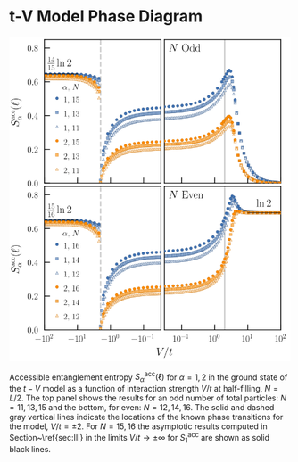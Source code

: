 # t-V Model Phase Diagram

<img src="https://github.com/DelMaestroGroup/AccessibleEntanglementFermions/blob/master/Figure02/operationalEntanglementEntropies_SOP5.svg">

Accessible entanglement entropy $S_{\alpha}^{\mathrm{acc}}(\ell)$ for $\alpha = 1, 2$ in the ground state of the $t-V$ model as a function of interaction strength $V/t$ at half-filling, $N = L/2$. The top panel shows the results for an odd number of total particles: $N=11,13,15$ and the bottom, for even: $N=12,14,16$. The solid and dashed gray vertical lines indicate the locations of the known phase transitions for the model, $V/t = \pm 2$. For $N=15,16$ the asymptotic results computed in Section~\ref{sec:III} in the limits $V/t \to \pm \infty$ for $S_{1}^{\mathrm{acc}}$ are shown as solid black lines.
